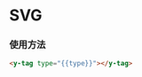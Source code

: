 # SVG

### 使用方法

``` html
<y-tag type="{{type}}"></y-tag>
```

###

<template>
    <div class="svg">
        <div class="svg-item">
            <div class="content">
                <y-svg></y-svg>
            </div>
            <p>info</p>
        </div>
        <div class="svg-item">
            <div class="content">
                <y-svg type="loading"></y-svg>
            </div>
            <p>loading</p>
        </div>
        <div class="svg-item">
            <div class="content">
                <y-svg type="checkmark"></y-svg>
            </div>
            <p>checkmark</p>
        </div>
        <div class="svg-item">
            <div class="content">
                <y-svg type="help"></y-svg>
            </div>
            <p>help</p>
        </div>
        <div class="svg-item">
            <div class="content">
                <y-svg type="close"></y-svg>
            </div>
            <p>close</p>
        </div>
        <div class="svg-item">
            <div class="content">
                <y-svg type="x"></y-svg>
            </div>
            <p>x</p>
        </div>
        <div class="svg-item">
            <div class="content">
                <y-svg type="v"></y-svg>
            </div>
            <p>v</p>
        </div>
        <div class="svg-item">
            <div class="content">
                <y-svg type="check"></y-svg>
            </div>
            <p>check</p>
        </div>
        <div class="svg-item">
            <div class="content">
                <y-svg type="reload"></y-svg>
            </div>
            <p>reload</p>
        </div>
        <div class="svg-item">
            <div class="content">
                <y-svg type="arrow"></y-svg>
            </div>
            <p>arrow</p>
        </div>
        <div class="svg-item">
            <div class="content">
                <y-svg type="more"></y-svg>
            </div>
            <p>more</p>
        </div>
        <div class="svg-item">
            <div class="content">
                <y-svg type="vv"></y-svg>
            </div>
            <p>vv</p>
        </div>
        <div class="svg-item">
            <div class="content">
                <y-svg type="search"></y-svg>
            </div>
            <p>search</p>
        </div>
    </div>
</template>
<style lang="less">
.svg {
    display: flex;
    flex-wrap: wrap;
    width: 100%;
    border: ;
    .svg-item {
        transition: 0.3s all;
        cursor: pointer;
        padding: 12px;
        text-align: center;
        min-width: 16.66666666%;
        border-radius: 12px;
        &:hover {
            background: #eaf8fe;
            .content {
                svg {
                    width: 46px;
                }
            }
        }
        .content {
            display: flex;
            align-items: center;
            justify-content: center;
            height: 100px;
            svg {
                transition: 0.3s all;
                width: 38px;
            }
        }
    }
}
</style>